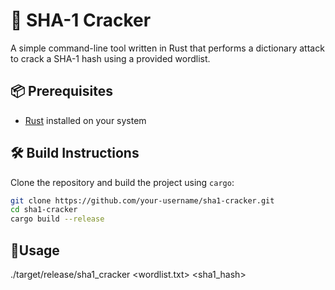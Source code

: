 # 🔐 SHA-1 Cracker

A simple command-line tool written in Rust that performs a dictionary attack to crack a SHA-1 hash using a provided wordlist.

## 📦 Prerequisites

- [Rust](https://www.rust-lang.org/tools/install) installed on your system

## 🛠️ Build Instructions

Clone the repository and build the project using `cargo`:

```bash
git clone https://github.com/your-username/sha1-cracker.git
cd sha1-cracker
cargo build --release
```

## 📌Usage

./target/release/sha1_cracker <wordlist.txt> <sha1_hash>
